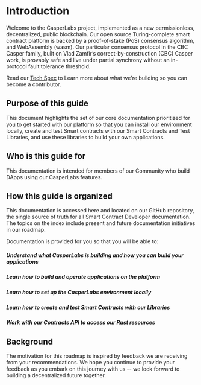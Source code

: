 Introduction
============

Welcome to the CasperLabs project, implemented as a new permissionless, decentralized, public blockchain. Our open source Turing-complete smart contract platform is backed by a proof-of-stake (PoS) consensus algorithm, and WebAssembly (wasm). Our particular consensus protocol in the CBC Casper family, built on Vlad Zamfir’s correct-by-construction (CBC) Casper work, is provably safe and live under partial synchrony without an in-protocol fault tolerance threshold.

Read our [Tech Spec](https://techspec.casperlabs.io/en/latest/) to Learn more about what we're building so you can become a contributor.

## Purpose of this guide

This document highlights the set of our core documentation prioritized for you to get started with our platform so that you can install our environment locally, create and test Smart contracts with our Smart Contracts and Test Libraries, and use these libraries to build your own applications.

## Who is this guide for
This documentation is intended for members of our Community who build DApps using our CasperLabs features.

## How this guide is organized

This documentation is accessed here and located on our GitHub repository, the single source of truth for all Smart Contract Developer documentation. The topics on the index include present and future documentation initiatives in our roadmap.

Documentation is provided for you so that you will be able to:

##### Understand what CasperLabs is building and how you can build your applications
##### Learn how to build and operate applications on the platform
##### Learn how to set up the CasperLabs environment locally
##### Learn how to create and test Smart Contracts with our Libraries
##### Work with our Contracts API to access our Rust resources


## Background
The motivation for this roadmap is inspired by feedback we are receiving from your recommendations. We hope you continue to provide your feedback as you embark on this journey with us -- we look forward to building a decentralized future together.